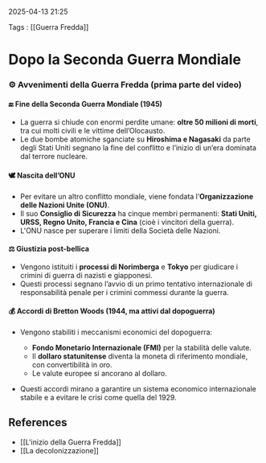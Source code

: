 2025-04-13 21:25

Tags : [[Guerra Fredda]]

# Dopo la Seconda Guerra Mondiale

### ⚙️ **Avvenimenti della Guerra Fredda (prima parte del video)**

#### 🔚 Fine della Seconda Guerra Mondiale (1945)

- La guerra si chiude con enormi perdite umane: **oltre 50 milioni di morti**, tra cui molti civili e le vittime dell’Olocausto.
- Le due bombe atomiche sganciate su **Hiroshima e Nagasaki** da parte degli Stati Uniti segnano la fine del conflitto e l’inizio di un’era dominata dal terrore nucleare.
    
#### 🕊️ Nascita dell’ONU

- Per evitare un altro conflitto mondiale, viene fondata l’**Organizzazione delle Nazioni Unite (ONU)**.
- Il suo **Consiglio di Sicurezza** ha cinque membri permanenti: **Stati Uniti, URSS, Regno Unito, Francia e Cina** (cioè i vincitori della guerra).
- L'ONU nasce per superare i limiti della Società delle Nazioni.
    
#### ⚖️ Giustizia post-bellica

- Vengono istituiti i **processi di Norimberga** e **Tokyo** per giudicare i crimini di guerra di nazisti e giapponesi.
- Questi processi segnano l’avvio di un primo tentativo internazionale di responsabilità penale per i crimini commessi durante la guerra.
#### 💰 Accordi di Bretton Woods (1944, ma attivi dal dopoguerra)

- Vengono stabiliti i meccanismi economici del dopoguerra:
    - **Fondo Monetario Internazionale (FMI)** per la stabilità delle valute.
    - Il **dollaro statunitense** diventa la moneta di riferimento mondiale, con convertibilità in oro.
    - Le valute europee si ancorano al dollaro.
        
- Questi accordi mirano a garantire un sistema economico internazionale stabile e a evitare le crisi come quella del 1929.
## References

- [[L'inizio della Guerra Fredda]]
- [[La decolonizzazione]]